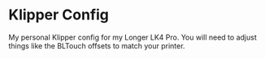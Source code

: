 # Klipper Config
My personal Klipper config for my Longer LK4 Pro. You will need to adjust things like the BLTouch offsets to match your printer.
